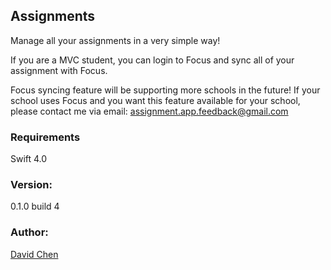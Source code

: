 ## Assignments
Manage all your assignments in a very simple way!

If you are a MVC student, you can login to Focus and sync all of your assignment with Focus.

Focus syncing feature will be supporting more schools in the future! If your school uses Focus and you want this feature available for your school, please contact me via email: assignment.app.feedback@gmail.com

### Requirements
Swift 4.0

### Version:
0.1.0 build 4

### Author:
[David Chen][1]

[1]:	http://cwsoft.cc
